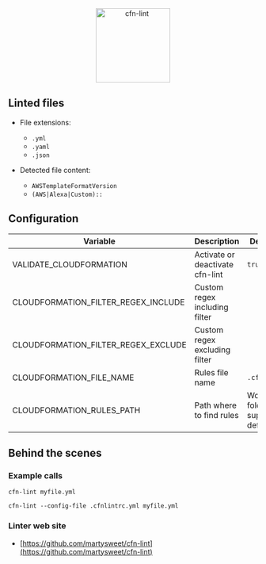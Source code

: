 <!-- markdownlint-disable MD033 MD041 -->
<!-- Generated by .automation/build.py, please do not update manually -->

<div align="center">
  <a href="https://github.com/martysweet/cfn-lint" target="blank" title="Visit linter Web Site">
    <img src="https://raw.githubusercontent.com/aws-cloudformation/cfn-python-lint/master/logo/cfn-lint-label%401x.png" alt="cfn-lint" height="150px">
  </a>
</div>


## Linted files

- File extensions:
  - `.yml`
  - `.yaml`
  - `.json`

- Detected file content:
  - `AWSTemplateFormatVersion`
  - `(AWS|Alexa|Custom)::`

## Configuration

| Variable | Description | Default value |
| ----------------- | -------------- | -------------- |
| VALIDATE_CLOUDFORMATION | Activate or deactivate cfn-lint | `true` |
| CLOUDFORMATION_FILTER_REGEX_INCLUDE | Custom regex including filter |  |
| CLOUDFORMATION_FILTER_REGEX_EXCLUDE | Custom regex excluding filter |  |
| CLOUDFORMATION_FILE_NAME | Rules file name | `.cfnlintrc.yml` |
| CLOUDFORMATION_RULES_PATH | Path where to find rules | Workspace folder, then super-linter default rules |

## Behind the scenes

### Example calls

```shell
cfn-lint myfile.yml
```

```shell
cfn-lint --config-file .cfnlintrc.yml myfile.yml
```

### Linter web site
- [https://github.com/martysweet/cfn-lint](https://github.com/martysweet/cfn-lint)

